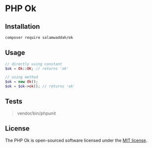 # PHP Ok

## Installation

```bash
composer require salamwaddah/ok
```

## Usage

```php
// directly using constant
$ok = Ok::OK; // returns 'ok'

// using method
$ok = new Ok();
$ok = $ok->ok(); // returns 'ok'
```

## Tests

> vendor/bin/phpunit

## License

The PHP Ok is open-sourced software licensed under the [MIT license](LICENSE).
